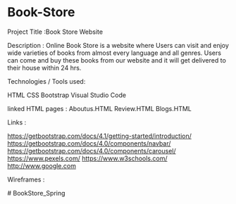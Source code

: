 # Book-Store

Project Title :Book Store Website


Description : Online Book Store is a website where Users can visit and enjoy wide varieties of books
 from almost every language and all genres. Users can come and buy these books from our website and it 
 will get delivered to their house within 24 hrs.

Technologies / Tools used:

HTML
CSS
Bootstrap
Visual Studio Code



linked HTML pages :
Aboutus.HTML
Review.HTML
Blogs.HTML 

Links :

https://getbootstrap.com/docs/4.1/getting-started/introduction/
https://getbootstrap.com/docs/4.0/components/navbar/
https://getbootstrap.com/docs/4.0/components/carousel/
https://www.pexels.com/
https://www.w3schools.com/
http://www.google.com


Wireframes : 

#   B o o k S t o r e _ S p r i n g  
 